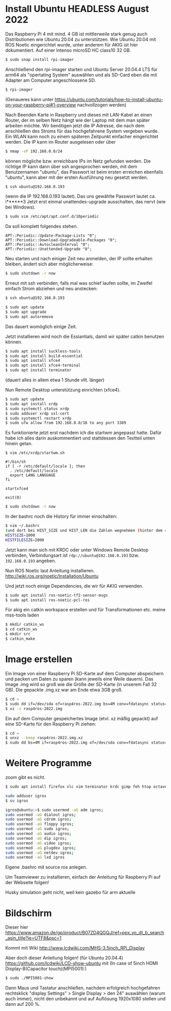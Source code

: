 # Install Ubuntu HEADLESS August 2022

Das Raspberry Pi 4 mit mind. 4 GB ist mittlerweile stark genug auch Distributionen wie Ubuntu 20.04 zu unterstützen.
Wie Ubuntu 20.04 mit ROS Noetic eingerichtet wurde, unter anderem für AKIG ist hier dokumentiert.
Auf einer Intenso microSD HC class10 32 GB.

```bash
$ sudo snap install rpi-imager
```

Anschließend den rpi-imager starten und Ubuntu Server 20.04.4 LTS für arm64 als "opertating System" auswählen und als SD-Card eben die mit Adapter
am Computer angeschlossene SD.
```bash
$ rpi-imager
```

(Genaueres kann unter https://ubuntu.com/tutorials/how-to-install-ubuntu-on-your-raspberry-pi#1-overview nachvollzogen werden)


Nach Beenden Karte in Raspberry und dieses mit LAN-Kabel an einen Router, der im selben Netz hängt wie der Laptop mit dem man später arbeiten möchte.
Wir benötigen jetzt die IP Adresse, die nach dem anschließen des Stroms für das hochgefahrene System vergeben wurde. Ein WLAN kann noch zu einem
späteren Zeitpunkt einfacher eingerichtet werden. Die IP kann im Router ausgelesen oder über 
```bash
$ nmap -sP 192.168.0.0/24
``` 
können mögliche bzw. erreichbare IPs im Netz gefunden werden. Die richtige IP kann dann über ssh angesprochen werden, mit dem Benutzernamen "ubuntu",
das Passwort ist beim ersten erreichen ebenfalls "ubuntu", kann aber mit der ersten Ausführung neu gesetzt werden.
```bash
$ ssh ubuntu@192.168.0.193
```
(wenn die IP 192.168.0.193 lautet). Das uns gewählte Passwort lautet ca. i******3
Jetzt erst einmal unattendes-upgrade ausschalten, das nervt (wie bei Windows).

```bash
$ sudo vim /etc/apt/apt.conf.d/10periodic
```
Da soll komplett folgendes stehen.
```vim
APT::Periodic::Update-Package-Lists "0";
APT::Periodic::Download-Upgradeable-Packages "0";
APT::Periodic::AutocleanInterval "0";
APT::Periodic::Unattended-Upgrade "0";
```

Neu starten und nach einiger Zeit neu anmelden, der IP sollte erhalten bleiben, ändert sich aber möglicherweise:
```bash
$ sudo shutdown -r now
```
Erneut mit ssh verbinden, falls mal was schief laufen sollte, im Zweifel einfach Strom abziehen und neu anstecken:
```bash
$ ssh ubuntu@192.168.0.193
```

```bash
$ sudo apt update
$ sudo apt upgrade
$ sudo apt autoremove
```
Das dauert womöglich einige Zeit.

Jetzt installieren wird noch die Essiantials, damit wir später catkin benutzen können.
```bash
$ sudo apt install suckless-tools
$ sudo apt install build-essential
$ sudo apt install xfce4 
$ sudo apt install xfce4-terminal
$ sudo apt install terminator
```
(dauert alles in allem etwa 1 Stunde vllt. länger)

Nun Remote Desktop unterstützung einrichten (xfce4).

```bash
$ sudo apt update
$ sudo apt install xrdp
$ sudo systemctl status xrdp
$ sudo adduser xrdp ssl-cert
$ sudo systemctl restart xrdp
$ sudo ufw allow from 192.168.0.0/16 to any port 3389
```

Es funktionierte jetzt erst nachdem ich die startwm angepasst hatte. Dafür habe ich alles darin auskommentiert und stattdessen den Textteil unten hinein getan.
```vim
$ vim /etc/xrdp/startwm.sh

#!/bin/sh
if [ -r /etc/default/locale ]; then
  . /etc/default/locale
  export LANG LANGUAGE
fi

startxfce4

exit(0)
```


```bash
$ sudo shutdown -r now
```

In der bashrc noch die History für immer einschalten:
```bash
$ vim ~/.bashrc
(und dort bei HIST_SIZE und HIST_LEN die Zahlen wegnehmen (hinter dem = Zeichen soll nichts stehen), so wird die History der Eingabe nicht beschränkt.)
HISTSIZE=1000
HISTFILESIZE=2000

```

Jetzt kann man sich mit KRDC oder unter Windows Remote Desktop verbinden, Verbindungsart ist `rdp://ubuntu@192.168.0.193` bzw. `192.168.0.193` angeben.

Nun ROS Noetic laut Anleitung installieren.
http://wiki.ros.org/noetic/Installation/Ubuntu


Und jetzt noch einige Dependencies, die wir für AKIG verwenden.
```bash
$ sudo apt install ros-noetic-tf2-sensor-msgs
$ sudo apt install ros-noetic-pcl-ros
```

Für akig ein catkin workspace erstellen und für Transformationen etc. meine mss-tools laden
```bash
$ mkdir catkin_ws
$ cd catkin_ws
$ mkdir src
$ catkin_make
```


# Image erstellen

Ein Image von einer Raspberry Pi SD-Karte auf dem Computer abspeichern und packen um Daten zu sparen (kann jeweils eine Weile dauern).
Das Image .img wird so groß wie die Größe der SD-Karte (in unserem Fall 32 GB). Die gepackte .img.xz war am Ende etwa 3GB groß.
```bash
$ cd ~
$ sudo dd if=/dev/sda of=rasp4ros-2022.img bs=4M conv=fdatasync status=progress && sync
$ xz -z rasp4ros-2022.img
```

Ein auf dem Computer gespeichertes Image (etvl. xz mäßig gepackt) auf eine SD-Karte für den Raspberry Pi ziehen:
```bash
$ cd ~
$ unxz --keep rasp4ros-2022.img.xz
$ sudo dd bs=4M if=rasp4ros-2022.img of=/dev/sda conv=fdatasync status=progress && sync

```

# Weitere Programme

zoom gibt es nicht.

```bash
$ sudo apt install firefox vlc vim terminator krdc gimp feh htop octave cmake git scrot cifs-utils cloudcompare suckless-tools openssh-server python3-pip  libreoffice libreoffice-l10n-de libreoffice-help-de 
```
```bash
sudo adduser igros
$ su igros

igros@ubuntu:~$ sudo usermod -aG adm igros;
sudo usermod -aG dialout igros;
sudo usermod -aG cdrom igros;
sudo usermod -aG floppy igros;
sudo usermod -aG sudo igros;
sudo usermod -aG audio igros;
sudo usermod -aG dip igros;
sudo usermod -aG video igros;
sudo usermod -aG plugdev igros;
sudo usermod -aG netdev igros;
sudo usermod -aG lxd igros
```

Eigene .bashrc mit source ros anlegen.

Um Teamviewer zu installieren, einfach der Anleitung für Raspberry Pi auf der Webseite folgen!

Husky simulation geht nicht, weil kein gazebo für arm aktuelle

# Bildschirm
Dieser hier
https://www.amazon.de/gp/product/B07ZD4QGQJ/ref=ppx_yo_dt_b_search_asin_title?ie=UTF8&psc=1

Kommt mit Wiki
http://www.lcdwiki.com/MHS-3.5inch_RPi_Display

Aber doch dieser Anleitung folgen! (für Ubuntu 20.04.4)
https://github.com/lcdwiki/LCD-show-ubuntu
mit
(In case of 5inch HDMI Display-B(Capacitor touch)(MPI5001):)

```bash
$ sudo ./MPI5001-show
```

Dann Maus und Tastatur anschließen, nachdem erfolgreich hochgefahren rechtsklick "display Settings" > Single Display > den 24" auswählen (warum auch immer), nicht den unbekannt und auf Auflösung 1920x1080 stellen und dann auf 200 %.


